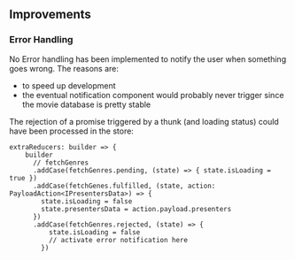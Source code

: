 ## Improvements

### Error Handling

No Error handling has been implemented to notify the user when something goes wrong. The reasons are:
- to speed up development
- the eventual notification component would probably never trigger since the movie database is pretty stable

The rejection of a promise triggered by a thunk (and loading status) could have been processed in the store:

```
extraReducers: builder => {
    builder
      // fetchGenres
      .addCase(fetchGenres.pending, (state) => { state.isLoading = true })
      .addCase(fetchGenes.fulfilled, (state, action: PayloadAction<IPresentersData>) => {
        state.isLoading = false
        state.presentersData = action.payload.presenters
      })
      .addCase(fetchGenres.rejected, (state) => { 
          state.isLoading = false
          // activate error notification here
        })
```
